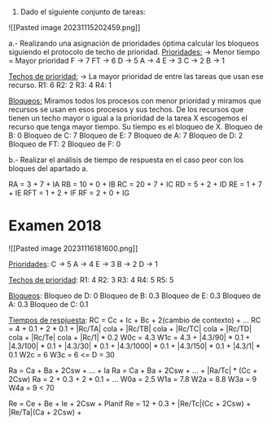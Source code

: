 1. Dado el siguiente conjunto de tareas:

![[Pasted image 20231115202459.png]]

a.- Realizando una asignación de prioridades óptima calcular los bloqueos siguiendo el protocolo de techo de prioridad.
<u>Prioridades:</u> -> Menor tiempo = Mayor prioridad
F -> 7
FT -> 6
D -> 5
A -> 4
E -> 3
C -> 2
B -> 1

<u>Techos de prioridad:</u> -> La mayor prioridad de entre las tareas que usan ese recurso.
R1: 6 
R2: 2
R3: 4
R4: 1

<u>Bloqueos:</u> Miramos todos los procesos con menor prioridad y miramos que recursos se usan en esos procesos  y sus techos. De los recursos que tienen un techo mayor o igual a la prioridad de la tarea X escogemos el recurso que tenga mayor tiempo. Su tiempo es el bloqueo de X. 
Bloqueo de B: 0
Bloqueo de C: 7 
Bloqueo de E: 7
Bloqueo de A: 7
Bloqueo de D: 2
Bloqueo de FT: 2
Bloqueo de F: 0

b.- Realizar el análisis de tiempo de respuesta en el caso peor con los bloques del apartado a.

RA = 3 + 7 + IA
RB = 10 + 0 + IB
RC = 20 + 7 + IC
RD = 5 + 2 + ID
RE = 1 + 7 + IE
RFT = 1 + 2 + IF
RF = 2 + 0 + IG


# Examen 2018
![[Pasted image 20231116181600.png]]

<u>Prioridades</u>:
C -> 5
A -> 4
E -> 3
B -> 2
D -> 1

<u>Techos de prioridad</u>:
R1: 4
R2: 3
R3: 4
R4: 5
R5: 5

<u>Bloqueos</u>:
Bloqueo de D: 0
Bloqueo de B: 0.3
Bloqueo de E: 0.3
Bloqueo de A: 0.3
Bloqueo de C: 0.1

<u>Tiempos de respjuesta</u>:
RC = Cc + Ic + Bc + 2(cambio de contexto) + ...
RC = 4 + 0.1 + 2 * 0.1 + |Rc/TA| cola + |Rc/TB| cola + |Rc/TC| cola + |Rc/TD| cola + |Rc/Te| cola + |Rc/1| * 0.2
W0c = 4.3
W1c = 4.3 + |4.3/90| * 0.1 + |4.3/100| * 0.1 + |4.3/30| * 0.1 + |4.3/1000| * 0.1 + |4.3/150| * 0.1 +  |4.3/1| * 0.1
W2c = 6
W3c = 6 <= D = 30

Ra = Ca + Ba + 2Csw + ... + Ia
Ra = Ca + Ba + 2Csw + ... + |Ra/Tc| * (Cc + 2Csw)
Ra = 2 + 0.3 + 2 * 0.1 + ...
W0a = 2.5
W1a = 7.8
W2a = 8.8
W3a = 9
W4a = 9 < 70

Re = Ce + Be + Ie + 2Csw + Planif
Re = 12 + 0.3 + |Re/Tc|(Cc + 2Csw) + |Re/Ta|(Ca + 2Csw) + 